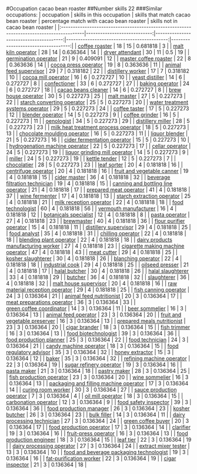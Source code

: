 #Occupation cacao bean roaster
##Number skills 22
###Similar occupations:
| occupation                                                                              |   skills in this occupation |   skills that match cacao bean roaster |   percentage match with cacao bean roaster |   skills not in cacao bean roaster |
|:----------------------------------------------------------------------------------------|----------------------------:|---------------------------------------:|-------------------------------------------:|-----------------------------------:|
| [coffee roaster](coffee_roaster.md)                                                     |                          18 |                                     15 |                                   0.681818 |                                  3 |
| [malt kiln operator](malt_kiln_operator.md)                                             |                          28 |                                     14 |                                   0.636364 |                                 14 |
| [dryer attendant](dryer_attendant.md)                                                   |                          30 |                                     11 |                                   0.5      |                                 19 |
| [germination operator](germination_operator.md)                                         |                          21 |                                      9 |                                   0.409091 |                                 12 |
| [master coffee roaster](master_coffee_roaster.md)                                       |                          22 |                                      8 |                                   0.363636 |                                 14 |
| [cocoa press operator](cocoa_press_operator.md)                                         |                          19 |                                      8 |                                   0.363636 |                                 11 |
| [animal feed supervisor](animal_feed_supervisor.md)                                     |                          29 |                                      7 |                                   0.318182 |                                 22 |
| [distillery worker](distillery_worker.md)                                               |                          17 |                                      7 |                                   0.318182 |                                 10 |
| [cocoa mill operator](cocoa_mill_operator.md)                                           |                          16 |                                      6 |                                   0.272727 |                                 10 |
| [yeast distiller](yeast_distiller.md)                                                   |                          14 |                                      6 |                                   0.272727 |                                  8 |
| [confectioner](confectioner.md)                                                         |                          33 |                                      6 |                                   0.272727 |                                 27 |
| [baking operator](baking_operator.md)                                                   |                          24 |                                      6 |                                   0.272727 |                                 18 |
| [cacao beans cleaner](cacao_beans_cleaner.md)                                           |                          14 |                                      6 |                                   0.272727 |                                  8 |
| [brew house operator](brew_house_operator.md)                                           |                          30 |                                      5 |                                   0.227273 |                                 25 |
| [malt master](malt_master.md)                                                           |                          27 |                                      5 |                                   0.227273 |                                 22 |
| [starch converting operator](starch_converting_operator.md)                             |                          25 |                                      5 |                                   0.227273 |                                 20 |
| [water treatment systems operator](water_treatment_systems_operator.md)                 |                          29 |                                      5 |                                   0.227273 |                                 24 |
| [coffee taster](coffee_taster.md)                                                       |                          17 |                                      5 |                                   0.227273 |                                 12 |
| [blender operator](blender_operator.md)                                                 |                          14 |                                      5 |                                   0.227273 |                                  9 |
| [coffee grinder](coffee_grinder.md)                                                     |                          16 |                                      5 |                                   0.227273 |                                 11 |
| [oenologist](oenologist.md)                                                             |                          34 |                                      5 |                                   0.227273 |                                 29 |
| [distillery miller](distillery_miller.md)                                               |                          28 |                                      5 |                                   0.227273 |                                 23 |
| [milk heat treatment process operator](milk_heat_treatment_process_operator.md)         |                          18 |                                      5 |                                   0.227273 |                                 13 |
| [chocolate moulding operator](chocolate_moulding_operator.md)                           |                          16 |                                      5 |                                   0.227273 |                                 11 |
| [liquor blender](liquor_blender.md)                                                     |                          21 |                                      5 |                                   0.227273 |                                 16 |
| [cider fermentation operator](cider_fermentation_operator.md)                           |                          15 |                                      5 |                                   0.227273 |                                 10 |
| [hydrogenation machine operator](hydrogenation_machine_operator.md)                     |                          22 |                                      5 |                                   0.227273 |                                 17 |
| [cellar operator](cellar_operator.md)                                                   |                          24 |                                      5 |                                   0.227273 |                                 19 |
| [liquor grinding mill operator](liquor_grinding_mill_operator.md)                       |                          14 |                                      5 |                                   0.227273 |                                  9 |
| [miller](miller.md)                                                                     |                          24 |                                      5 |                                   0.227273 |                                 19 |
| [kettle tender](kettle_tender.md)                                                       |                          12 |                                      5 |                                   0.227273 |                                  7 |
| [chocolatier](chocolatier.md)                                                           |                          28 |                                      5 |                                   0.227273 |                                 23 |
| [leaf sorter](leaf_sorter.md)                                                           |                          20 |                                      4 |                                   0.181818 |                                 16 |
| [centrifuge operator](centrifuge_operator.md)                                           |                          20 |                                      4 |                                   0.181818 |                                 16 |
| [fruit and vegetable canner](fruit_and_vegetable_canner.md)                             |                          19 |                                      4 |                                   0.181818 |                                 15 |
| [cider master](cider_master.md)                                                         |                          36 |                                      4 |                                   0.181818 |                                 32 |
| [beverage filtration technician](beverage_filtration_technician.md)                     |                          19 |                                      4 |                                   0.181818 |                                 15 |
| [canning and bottling line operator](canning_and_bottling_line_operator.md)             |                          21 |                                      4 |                                   0.181818 |                                 17 |
| [prepared meat operator](prepared_meat_operator.md)                                     |                          41 |                                      4 |                                   0.181818 |                                 37 |
| [wine fermenter](wine_fermenter.md)                                                     |                          17 |                                      4 |                                   0.181818 |                                 13 |
| [starch extraction operator](starch_extraction_operator.md)                             |                          25 |                                      4 |                                   0.181818 |                                 21 |
| [milk reception operator](milk_reception_operator.md)                                   |                          22 |                                      4 |                                   0.181818 |                                 18 |
| [food technologist](food_technologist.md)                                               |                          60 |                                      4 |                                   0.181818 |                                 56 |
| [vermouth manufacturer](vermouth_manufacturer.md)                                       |                          16 |                                      4 |                                   0.181818 |                                 12 |
| [botanicals specialist](botanicals_specialist.md)                                       |                          12 |                                      4 |                                   0.181818 |                                  8 |
| [pasta operator](pasta_operator.md)                                                     |                          27 |                                      4 |                                   0.181818 |                                 23 |
| [brewmaster](brewmaster.md)                                                             |                          40 |                                      4 |                                   0.181818 |                                 36 |
| [flour purifier operator](flour_purifier_operator.md)                                   |                          15 |                                      4 |                                   0.181818 |                                 11 |
| [distillery supervisor](distillery_supervisor.md)                                       |                          29 |                                      4 |                                   0.181818 |                                 25 |
| [food analyst](food_analyst.md)                                                         |                          35 |                                      4 |                                   0.181818 |                                 31 |
| [chilling operator](chilling_operator.md)                                               |                          22 |                                      4 |                                   0.181818 |                                 18 |
| [blending plant operator](blending_plant_operator.md)                                   |                          22 |                                      4 |                                   0.181818 |                                 18 |
| [dairy products manufacturing worker](dairy_products_manufacturing_worker.md)           |                          27 |                                      4 |                                   0.181818 |                                 23 |
| [cigarette making machine operator](cigarette_making_machine_operator.md)               |                          47 |                                      4 |                                   0.181818 |                                 43 |
| [meat cutter](meat_cutter.md)                                                           |                          29 |                                      4 |                                   0.181818 |                                 25 |
| [kosher slaughterer](kosher_slaughterer.md)                                             |                          30 |                                      4 |                                   0.181818 |                                 26 |
| [blanching operator](blanching_operator.md)                                             |                          22 |                                      4 |                                   0.181818 |                                 18 |
| [industrial cook](industrial_cook.md)                                                   |                          29 |                                      4 |                                   0.181818 |                                 25 |
| [oilseed presser](oilseed_presser.md)                                                   |                          21 |                                      4 |                                   0.181818 |                                 17 |
| [halal butcher](halal_butcher.md)                                                       |                          30 |                                      4 |                                   0.181818 |                                 26 |
| [halal slaughterer](halal_slaughterer.md)                                               |                          33 |                                      4 |                                   0.181818 |                                 29 |
| [butcher](butcher.md)                                                                   |                          36 |                                      4 |                                   0.181818 |                                 32 |
| [slaughterer](slaughterer.md)                                                           |                          36 |                                      4 |                                   0.181818 |                                 32 |
| [malt house supervisor](malt_house_supervisor.md)                                       |                          20 |                                      4 |                                   0.181818 |                                 16 |
| [raw material reception operator](raw_material_reception_operator.md)                   |                          29 |                                      4 |                                   0.181818 |                                 25 |
| [fish canning operator](fish_canning_operator.md)                                       |                          24 |                                      3 |                                   0.136364 |                                 21 |
| [animal feed nutritionist](animal_feed_nutritionist.md)                                 |                          20 |                                      3 |                                   0.136364 |                                 17 |
| [meat preparations operator](meat_preparations_operator.md)                             |                          36 |                                      3 |                                   0.136364 |                                 33 |
| [green coffee coordinator](green coffee coordinator.md)                                 |                          14 |                                      3 |                                   0.136364 |                                 11 |
| [beer sommelier](beer_sommelier.md)                                                     |                          16 |                                      3 |                                   0.136364 |                                 13 |
| [animal feed operator](animal_feed_operator.md)                                         |                          23 |                                      3 |                                   0.136364 |                                 20 |
| [fruit and vegetable preserver](fruit_and_vegetable_preserver.md)                       |                          16 |                                      3 |                                   0.136364 |                                 13 |
| [prepared meals nutritionist](prepared_meals_nutritionist.md)                           |                          23 |                                      3 |                                   0.136364 |                                 20 |
| [cigar brander](cigar_brander.md)                                                       |                          18 |                                      3 |                                   0.136364 |                                 15 |
| [fish trimmer](fish_trimmer.md)                                                         |                          16 |                                      3 |                                   0.136364 |                                 13 |
| [food biotechnologist](food_biotechnologist.md)                                         |                          39 |                                      3 |                                   0.136364 |                                 36 |
| [food production planner](food_production_planner.md)                                   |                          25 |                                      3 |                                   0.136364 |                                 22 |
| [food technician](food_technician.md)                                                   |                          24 |                                      3 |                                   0.136364 |                                 21 |
| [candy machine operator](candy_machine_operator.md)                                     |                          18 |                                      3 |                                   0.136364 |                                 15 |
| [food regulatory advisor](food_regulatory_advisor.md)                                   |                          35 |                                      3 |                                   0.136364 |                                 32 |
| [honey extractor](honey_extractor.md)                                                   |                          15 |                                      3 |                                   0.136364 |                                 12 |
| [baker](baker.md)                                                                       |                          35 |                                      3 |                                   0.136364 |                                 32 |
| [refining machine operator](refining_machine_operator.md)                               |                          22 |                                      3 |                                   0.136364 |                                 19 |
| [sugar refinery operator](sugar_refinery_operator.md)                                   |                          19 |                                      3 |                                   0.136364 |                                 16 |
| [pasta maker](pasta_maker.md)                                                           |                          21 |                                      3 |                                   0.136364 |                                 18 |
| [pastry maker](pastry_maker.md)                                                         |                          28 |                                      3 |                                   0.136364 |                                 25 |
| [fish production operator](fish_production_operator.md)                                 |                          23 |                                      3 |                                   0.136364 |                                 20 |
| [wine sommelier](wine_sommelier.md)                                                     |                          16 |                                      3 |                                   0.136364 |                                 13 |
| [packaging and filling machine operator](packaging_and_filling_machine_operator.md)     |                          17 |                                      3 |                                   0.136364 |                                 14 |
| [curing room worker](curing_room_worker.md)                                             |                          30 |                                      3 |                                   0.136364 |                                 27 |
| [sauce production operator](sauce_production_operator.md)                               |                           7 |                                      3 |                                   0.136364 |                                  4 |
| [oil mill operator](oil_mill_operator.md)                                               |                          18 |                                      3 |                                   0.136364 |                                 15 |
| [carbonation operator](carbonation_operator.md)                                         |                          12 |                                      3 |                                   0.136364 |                                  9 |
| [food safety inspector](food_safety_inspector.md)                                       |                          39 |                                      3 |                                   0.136364 |                                 36 |
| [food production manager](food_production_manager.md)                                   |                          26 |                                      3 |                                   0.136364 |                                 23 |
| [kosher butcher](kosher_butcher.md)                                                     |                          26 |                                      3 |                                   0.136364 |                                 23 |
| [bulk filler](bulk_filler.md)                                                           |                          14 |                                      3 |                                   0.136364 |                                 11 |
| [dairy processing technician](dairy_processing_technician.md)                           |                          27 |                                      3 |                                   0.136364 |                                 24 |
| [green coffee buyer](green_coffee_buyer.md)                                             |                          20 |                                      3 |                                   0.136364 |                                 17 |
| [food production operator](food_production_operator.md)                                 |                          17 |                                      3 |                                   0.136364 |                                 14 |
| [clarifier](clarifier.md)                                                               |                          19 |                                      3 |                                   0.136364 |                                 16 |
| [fruit-press operator](fruit-press_operator.md)                                         |                          16 |                                      3 |                                   0.136364 |                                 13 |
| [food production engineer](food_production_engineer.md)                                 |                          18 |                                      3 |                                   0.136364 |                                 15 |
| [leaf tier](leaf_tier.md)                                                               |                          22 |                                      3 |                                   0.136364 |                                 19 |
| [dairy processing operator](dairy_processing_operator.md)                               |                          27 |                                      3 |                                   0.136364 |                                 24 |
| [extract mixer tester](extract_mixer_tester.md)                                         |                          13 |                                      3 |                                   0.136364 |                                 10 |
| [food and beverage packaging technologist](food_and_beverage_packaging_technologist.md) |                          19 |                                      3 |                                   0.136364 |                                 16 |
| [fat-purification worker](fat-purification_worker.md)                                   |                          22 |                                      3 |                                   0.136364 |                                 19 |
| [cigar inspector](cigar_inspector.md)                                                   |                          21 |                                      3 |                                   0.136364 |                                 18 |
